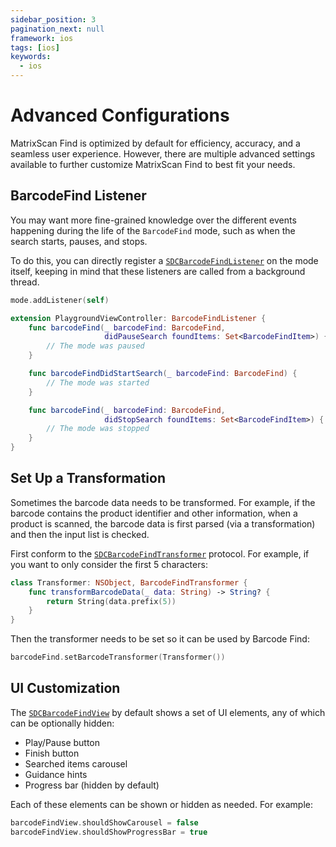 ```yaml
---
sidebar_position: 3
pagination_next: null
framework: ios
tags: [ios]
keywords:
  - ios
---
```


# Advanced Configurations

MatrixScan Find is optimized by default for efficiency, accuracy, and a seamless user experience. However, there are multiple advanced settings available to further customize MatrixScan Find to best fit your needs.

## BarcodeFind Listener

You may want more fine-grained knowledge over the different events happening during the life of the `BarcodeFind` mode, such as when the search starts, pauses, and stops.

To do this, you can directly register a [`SDCBarcodeFindListener`](https://docs.scandit.com/data-capture-sdk/ios/barcode-capture/api/barcode-find-listener.html#interface-scandit.datacapture.barcode.find.IBarcodeFindListener) on the mode itself, keeping in mind that these listeners are called from a background thread.

```swift
mode.addListener(self)

extension PlaygroundViewController: BarcodeFindListener {
    func barcodeFind(_ barcodeFind: BarcodeFind,
                     didPauseSearch foundItems: Set<BarcodeFindItem>) {
        // The mode was paused
    }

    func barcodeFindDidStartSearch(_ barcodeFind: BarcodeFind) {
        // The mode was started
    }

    func barcodeFind(_ barcodeFind: BarcodeFind,
                     didStopSearch foundItems: Set<BarcodeFindItem>) {
        // The mode was stopped
    }
}
```

## Set Up a Transformation

Sometimes the barcode data needs to be transformed. For example, if the barcode contains the product identifier and other information, when a product is scanned, the barcode data is first parsed (via a transformation) and then the input list is checked.

First conform to the [`SDCBarcodeFindTransformer`](https://docs.scandit.com/data-capture-sdk/ios/barcode-capture/api/barcode-find-transformer.html#interface-scandit.datacapture.barcode.find.IBarcodeFindTransformer) protocol. For example, if you want to only consider the first 5 characters:

```swift
class Transformer: NSObject, BarcodeFindTransformer {
    func transformBarcodeData(_ data: String) -> String? {
        return String(data.prefix(5))
    }
}
```

Then the transformer needs to be set so it can be used by Barcode Find:

```swift
barcodeFind.setBarcodeTransformer(Transformer())
```

## UI Customization

The [`SDCBarcodeFindView`](https://docs.scandit.com/data-capture-sdk/ios/barcode-capture/api/ui/barcode-find-view.html#class-scandit.datacapture.barcode.find.ui.BarcodeFindView) by default shows a set of UI elements, any of which can be optionally hidden:

- Play/Pause button
- Finish button
- Searched items carousel
- Guidance hints
- Progress bar (hidden by default)

Each of these elements can be shown or hidden as needed. For example:

```swift
barcodeFindView.shouldShowCarousel = false
barcodeFindView.shouldShowProgressBar = true
```
